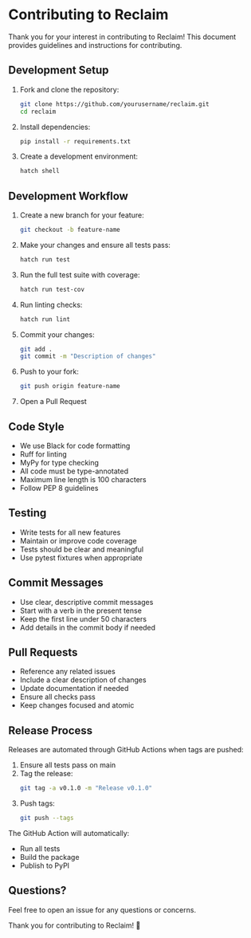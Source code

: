 # Contributing to Reclaim

Thank you for your interest in contributing to Reclaim! This document provides guidelines and instructions for contributing.

## Development Setup

1. Fork and clone the repository:
   ```bash
   git clone https://github.com/yourusername/reclaim.git
   cd reclaim
   ```

2. Install dependencies:
   ```bash
   pip install -r requirements.txt
   ```

3. Create a development environment:
   ```bash
   hatch shell
   ```

## Development Workflow

1. Create a new branch for your feature:
   ```bash
   git checkout -b feature-name
   ```

2. Make your changes and ensure all tests pass:
   ```bash
   hatch run test
   ```

3. Run the full test suite with coverage:
   ```bash
   hatch run test-cov
   ```

4. Run linting checks:
   ```bash
   hatch run lint
   ```

5. Commit your changes:
   ```bash
   git add .
   git commit -m "Description of changes"
   ```

6. Push to your fork:
   ```bash
   git push origin feature-name
   ```

7. Open a Pull Request

## Code Style

- We use Black for code formatting
- Ruff for linting
- MyPy for type checking
- All code must be type-annotated
- Maximum line length is 100 characters
- Follow PEP 8 guidelines

## Testing

- Write tests for all new features
- Maintain or improve code coverage
- Tests should be clear and meaningful
- Use pytest fixtures when appropriate

## Commit Messages

- Use clear, descriptive commit messages
- Start with a verb in the present tense
- Keep the first line under 50 characters
- Add details in the commit body if needed

## Pull Requests

- Reference any related issues
- Include a clear description of changes
- Update documentation if needed
- Ensure all checks pass
- Keep changes focused and atomic

## Release Process

Releases are automated through GitHub Actions when tags are pushed:

1. Ensure all tests pass on main
2. Tag the release:
   ```bash
   git tag -a v0.1.0 -m "Release v0.1.0"
   ```
3. Push tags:
   ```bash
   git push --tags
   ```

The GitHub Action will automatically:
- Run all tests
- Build the package
- Publish to PyPI

## Questions?

Feel free to open an issue for any questions or concerns.

Thank you for contributing to Reclaim! 🌟
